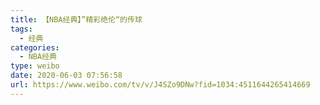```yaml
---
title: 【NBA经典】”精彩绝伦“的传球
tags:
  - 经典
categories:
  - NBA经典
type: weibo
date: 2020-06-03 07:56:58
url: https://www.weibo.com/tv/v/J4SZo9DNw?fid=1034:4511644265414669
---
```


<!-- more -->